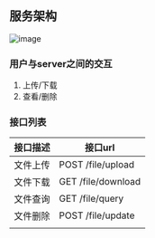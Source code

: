 ## 服务架构

![image](https://github.com/daiyh98/myFileServer/assets/43029102/d713ecab-7deb-46e4-83e5-c7266a4439b3)

### 用户与server之间的交互

1. 上传/下载
2. 查看/删除

### 接口列表

| 接口描述 | 接口url            |
| -------- | ------------------ |
| 文件上传 | POST /file/upload  |
| 文件下载 | GET /file/download |
| 文件查询 | GET /file/query    |
| 文件删除 | POST /file/update  |
|          |                    |

